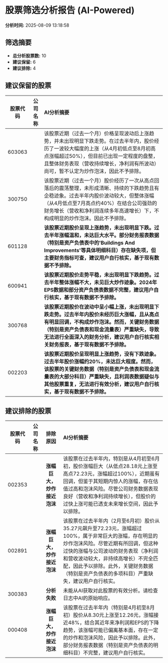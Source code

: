 # 股票筛选分析报告 (AI-Powered)

**分析时间:** 2025-08-09 13:18:58

## 筛选摘要

- **总分析股票数:** 10
- **建议保留:** 6
- **建议排除:** 4

## 建议保留的股票

| 股票代码 | 公司名称 | AI分析摘要 |
|:---:|:---:|:---|
| 603063 |  | 该股票近期（过去一个月）价格呈现波动后上涨趋势，并未出现明显下跌走势。在过去半年内，股价经历了一波较大幅度的上涨（从4月初低点至8月初高点涨幅超过50%），但目前已出现一定程度的盘整，且整体财务表现（营收持续增长，净利润有所波动）尚可，暂不认定为炒作泡沫，因此不予排除。 |
| 300750 |  | 该股票近期（过去一个月）股价经历了一次从高点回落后的震荡整理，未形成清晰、持续的下跌趋势且有企稳迹象。过去半年内股价波动较大，但整体涨幅（从4月低点至7月高点约40%）在结合公司强劲的财务增长（营收和净利润连续多年高速增长）下，不构成明显的炒作泡沫。因此不予排除。 |
| 601128 |  | **该股票近期股价呈现上涨趋势，未出现明显下跌。过去半年涨幅温和，未达巨大水平。部分财务报表数据（特别是资产负债表中的'Buildings And Improvements'等具体明细科目）存在缺失项，但主要财务指标可查，建议用户自行核实，基于现有数据不予排除。** |
| 600941 |  | **该股票近期股价走势平稳，未出现明显下跌趋势。过去半年整体涨幅不大，未见巨大炒作迹象。2024年EPS数据和部分资产负债表数据不完整，建议用户自行核实，基于现有数据不予排除。** |
| 300768 |  | **该股票近期股价在波动中呈小幅上涨，未出现明显下跌走势。过去半年内股价未经历巨大涨幅，且从高点有明显回调，不构成炒作泡沫。然而，关键财务数据（特别是资产负债表和现金流量表）严重缺失，导致无法进行全面深入的财务分析，建议用户自行核实相关财务报表，基于现有数据不予排除。** |
| 002203 |  | **该股票近期股价呈现明显上涨趋势，没有下跌迹象。过去半年股价涨幅约20%，未达巨大程度。然而，该股票的关键财务数据（特别是资产负债表和现金流量表的大部分科目）严重缺失，且利润表数据疑似与其他股票重复，无法进行有效分析，建议用户自行核实，基于现有数据不予排除。** |

## 建议排除的股票

| 股票代码 | 公司名称 | 排除原因 | AI分析摘要 |
|:---:|:---:|:---:|:---|
| 002353 |  | **涨幅巨大，炒作接近泡沫** | 该股票在过去半年内，特别是从4月初至6月初，股价涨幅巨大（从低点28.18元上涨至高点72.23元，涨幅超过100%），近期虽有回调，但鉴于其短期内惊人的涨幅，存在估值过高和泡沫风险。尽管公司财务数据表现良好（营收和净利润持续增长），但股价的过快上涨可能已透支未来增长空间，因此予以排除。 |
| 002891 |  | **涨幅巨大，炒作接近泡沫** | 该股票在过去半年内（2月至6月初）股价从35.27元飙升至72.23元，涨幅超过100%，属于非常巨大的涨幅，存在明显的炒作泡沫风险。尽管近期有所回调，但这种过快的涨幅与公司波动的财务表现（净利润和营收波动较大，非持续高增长）不完全匹配，因此予以排除。此外，关键财务数据（特别是资产负债表的多项科目）严重缺失，建议用户自行核实。 |
| 300383 |  | **分析失败** | 未能从AI获取对此股票的有效分析。请检查日志中AI的原始响应。 |
| 000408 |  | **涨幅巨大，炒作接近泡沫** | 该股票在过去半年内（特别是4月初至8月初）股价从8.30元上涨至12.26元，涨幅接近48%，结合其近年来净利润和EPS的下降趋势，该涨幅可能已偏离基本面，存在一定的炒作和泡沫风险，因此予以排除。此外，部分财务报表数据（特别是资产负债表的明细科目）不完整，建议用户自行核实。 |
